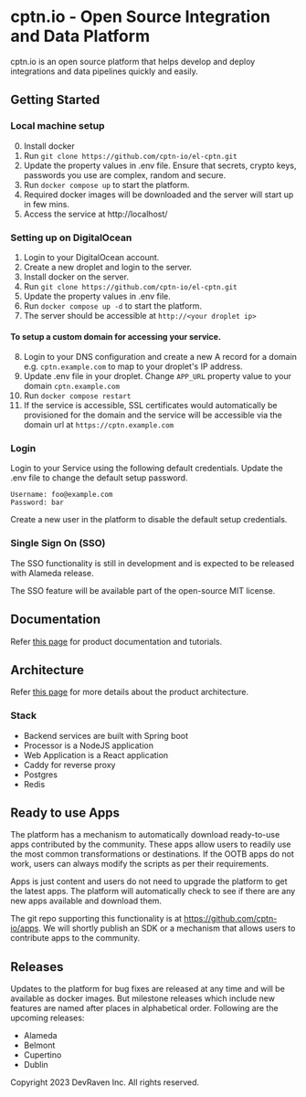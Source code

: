 # cptn.io - Open Source Integration and Data Platform

cptn.io is an open source platform that helps develop and deploy integrations and data pipelines quickly and easily.

## Getting Started

### Local machine setup

0. Install docker
1. Run `git clone https://github.com/cptn-io/el-cptn.git`
2. Update the property values in .env file. Ensure that secrets, crypto keys, passwords you use are complex, random and
   secure.
3. Run `docker compose up` to start the platform.
4. Required docker images will be downloaded and the server will start up in few mins.
5. Access the service at http://localhost/

### Setting up on DigitalOcean

1. Login to your DigitalOcean account.
2. Create a new droplet and login to the server.
3. Install docker on the server.
4. Run `git clone https://github.com/cptn-io/el-cptn.git`
5. Update the property values in .env file.
6. Run `docker compose up -d` to start the platform.
7. The server should be accessible at `http://<your droplet ip>`

#### To setup a custom domain for accessing your service.

8. Login to your DNS configuration and create a new A record for a domain e.g. `cptn.example.com` to map to your
   droplet's IP address.
9. Update .env file in your droplet. Change `APP_URL` property value to your domain `cptn.example.com`
10. Run `docker compose restart`
12. If the service is accessible, SSL certificates would automatically be provisioned for the domain and the service
    will be accessible via the domain url at `https://cptn.example.com`

### Login

Login to your Service using the following default credentials. Update the .env file to change the default setup
password.

```
Username: foo@example.com
Password: bar
```

Create a new user in the platform to disable the default setup credentials.

### Single Sign On (SSO)

The SSO functionality is still in development and is expected to be released with Alameda release.

The SSO feature will be available part of the open-source MIT license.

## Documentation

Refer [this page](https://docs.cptn.io/) for product documentation and tutorials.

## Architecture

Refer [this page](https://docs.cptn.io/docs/architecture/overview) for more details about the product architecture.

### Stack

- Backend services are built with Spring boot
- Processor is a NodeJS application
- Web Application is a React application
- Caddy for reverse proxy
- Postgres
- Redis

## Ready to use Apps

The platform has a mechanism to automatically download ready-to-use apps contributed by the community. These apps allow
users to readily use the most common transformations or destinations. If the OOTB apps do not work, users can always
modify the scripts as per their requirements.

Apps is just content and users do not need to upgrade the platform to get the latest apps. The platform will
automatically check to see if there are any new apps available and download them.

The git repo supporting this functionality is at https://github.com/cptn-io/apps. We will shortly publish an SDK or a
mechanism that allows users to contribute apps to the community.

## Releases

Updates to the platform for bug fixes are released at any time and will be available as docker images.
But milestone releases which include new features are named after places in alphabetical order.
Following are the upcoming releases:

- Alameda
- Belmont
- Cupertino
- Dublin

Copyright 2023 DevRaven Inc. All rights reserved.

